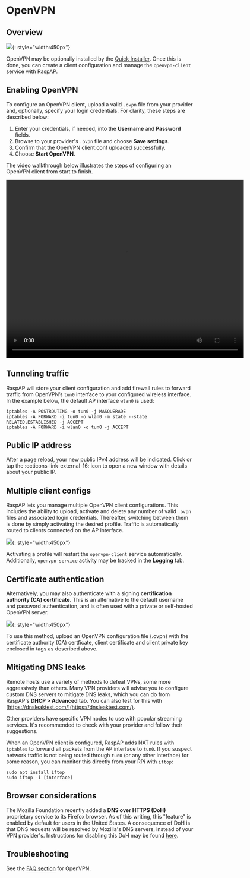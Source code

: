 # OpenVPN

## Overview

![](https://i.imgur.com/ta7tCon.png){: style="width:450px"}

OpenVPN may be optionally installed by the [Quick Installer](quick.md). Once this is done, you can create a client configuration and manage the `openvpn-client` service with RaspAP.

## Enabling OpenVPN

To configure an OpenVPN client, upload a valid `.ovpn` file from your provider and, optionally, specify your login credentials. For clarity, these steps are described below:

1. Enter your credentials, if needed, into the **Username** and **Password** fields.
2. Browse to your provider's `.ovpn` file and choose **Save settings**.
3. Confirm that the OpenVPN client.conf uploaded successfully.
4. Choose **Start OpenVPN**.

The video walkthrough below illustrates the steps of configuring an OpenVPN client from start to finish.

<video width="640" height="480" controls>
  <source src="https://user-images.githubusercontent.com/229399/104086753-d6403b00-525a-11eb-9734-ad7e3ddb22bb.mov" type="video/mp4">
  Your browser does not support the video tag.
</video>

## Tunneling traffic

RaspAP will store your client configuration and add firewall rules to forward traffic from OpenVPN’s `tun0` interface to your configured wireless interface.
In the example below, the default AP interface `wlan0` is used: 

```
iptables -A POSTROUTING -o tun0 -j MASQUERADE
iptables -A FORWARD -i tun0 -o wlan0 -m state --state RELATED,ESTABLISHED -j ACCEPT
iptables -A FORWARD -i wlan0 -o tun0 -j ACCEPT
```

## Public IP address

After a page reload, your new public IPv4 address will be indicated. Click or tap the :octicons-link-external-16: icon to open a new window with details about your 
public IP.

## Multiple client configs

RaspAP lets you manage multiple OpenVPN client configurations. This includes the ability to upload, activate and delete any number of valid `.ovpn` files and
associated login credentials. Thereafter, switching between them is done by simply activating the desired profile. Traffic is automatically routed to clients connected on the AP interface. 

![](https://user-images.githubusercontent.com/229399/147851803-ba8747f0-9c73-43ae-97ea-99be23b98861.png){: style="width:450px"}

Activating a profile will restart the `openvpn-client` service automatically. Additionally, `openvpn-service` activity may be tracked in the **Logging** tab. 

## Certificate authentication

Alternatively, you may also authenticate with a signing **certification authority (CA) certificate**. This is an alternative to the default username and password authentication, and is
often used with a private or self-hosted OpenVPN server.
 
![](https://user-images.githubusercontent.com/229399/113760359-68e75d80-9716-11eb-82ea-5ed1307e8496.png){: style="width:450px"}

To use this method, upload an OpenVPN configuration file (.ovpn) with the certificate authority (CA) certficate, client certificate and client private key enclosed in tags as described above.

## Mitigating DNS leaks

Remote hosts use a variety of methods to defeat VPNs, some more aggressively than others. Many VPN providers will advise you to configure custom DNS servers to mitigate DNS leaks,
which you can do from RaspAP's **DHCP > Advanced** tab. You can also test for this with [https://dnsleaktest.com/](https://dnsleaktest.com/).

Other providers have specific VPN nodes to use with popular streaming services. It's recommended to check with your provider and follow their suggestions.

When an OpenVPN client is configured, RaspAP adds NAT rules with `iptables` to forward all packets from the AP interface to `tun0`.
If you suspect network traffic is not being routed through `tun0` (or any other interface) for some reason, you can monitor this directly from your RPi with `iftop`:

```
sudo apt install iftop
sudo iftop -i [interface]
```

## Browser considerations

The Mozilla Foundation recently added a **DNS over HTTPS (DoH)** proprietary service to its Firefox browser. As of this writing, this "feature" is enabled by default for users in the United States.
A consequence of DoH is that DNS requests will be resolved by Mozilla's DNS servers, instead of your VPN provider's. Instructions for disabling this DoH may be found [here](https://support.mozilla.org/en-US/kb/firefox-dns-over-https#w_manually-enabling-and-disabling-dns-over-https).

## Troubleshooting
See the [FAQ section](/faq/#openvpn) for OpenVPN.

